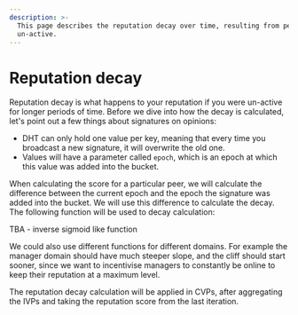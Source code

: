 ```yaml
---
description: >-
  This page describes the reputation decay over time, resulting from peers being
  un-active.
---
```


# Reputation decay

Reputation decay is what happens to your reputation if you were un-active for longer periods of time. Before we dive into how the decay is calculated, let's point out a few things about signatures on opinions:

* DHT can only hold one value per key, meaning that every time you broadcast a new signature, it will overwrite the old one.
* Values will have a parameter called `epoch`, which is an epoch at which this value was added into the bucket.

When calculating the score for a particular peer, we will calculate the difference between the current epoch and the epoch the signature was added into the bucket. We will use this difference to calculate the decay. The following function will be used to decay calculation:

TBA - inverse sigmoid like function

We could also use different functions for different domains. For example the manager domain should have much steeper slope, and the cliff should start sooner, since we want to incentivise managers to constantly be online to keep their reputation at a maximum level.

The reputation decay calculation will be applied in CVPs, after aggregating the IVPs and taking the reputation score from the last iteration.
